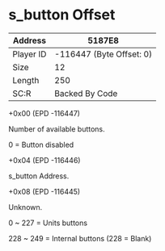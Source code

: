 
#  s_button Offset
Address   | 5187E8
----------|-------------
Player ID | -116447 (Byte Offset: 0)
Size 	  | 12
Length 	  | 250
SC:R      | Backed By Code

+0x00 (EPD -116447)
Number of available buttons.
0 = Button disabled

+0x04 (EPD -116446)
s_button Address.

+0x08 (EPD -116445)
Unknown.

0 ~ 227 = Units buttons
228 ~ 249 = Internal buttons (228 = Blank)
